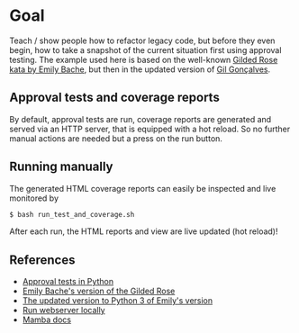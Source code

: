 # Goal

Teach / show people how to refactor legacy code, but before they even begin, how to take a snapshot of the current situation first using approval testing. The example used here is based on the well-known [Gilded Rose kata by Emily Bache](https://github.com/emilybache/GildedRose-Refactoring-Kata), but then in the updated version of [Gil Gonçalves](https://github.com/LuRsT/gilded_rose_kata).

## Approval tests and coverage reports

By default, approval tests are run, coverage reports are generated and served via an HTTP server, that is equipped with a hot reload. So no further manual actions are needed but a press on the run button.

## Running manually

The generated HTML coverage reports can easily be inspected and live monitored by

```bash
$ bash run_test_and_coverage.sh
```

After each run, the HTML reports and view are live updated (hot reload)!

## References

- [Approval tests in Python](https://github.com/approvals/approvaltests.Python)
- [Emily Bache's version of the Gilded Rose](https://github.com/emilybache/GildedRose-Refactoring-Kata)
- [The updated version to Python 3 of Emily's version](https://github.com/LuRsT/gilded_rose_kata)
- [Run webserver locally](https://gist.github.com/willurd/5720255)
- [Mamba docs](https://readthedocs.org/projects/mamba-bdd/downloads/pdf/latest/)